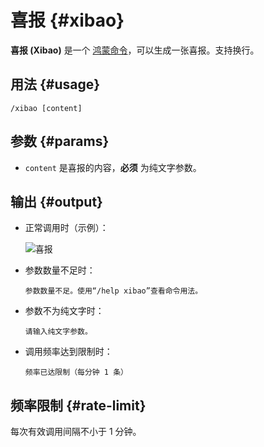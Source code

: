 # 喜报 {#xibao}

**喜报 (Xibao)** 是一个 [鸿蒙命令](/harmony)，可以生成一张喜报。支持换行。

## 用法 {#usage}

```
/xibao [content]
```

## 参数 {#params}

* `content` 是喜报的内容，**必须** 为纯文字参数。

## 输出 {#output}

* 正常调用时（示例）：

  ![喜报](/xibao.png)

* 参数数量不足时：

  ```
  参数数量不足。使用“/help xibao”查看命令用法。
  ```

* 参数不为纯文字时：

  ```
  请输入纯文字参数。
  ```

* 调用频率达到限制时：

  ```
  频率已达限制（每分钟 1 条）
  ```

## 频率限制 {#rate-limit}

每次有效调用间隔不小于 1 分钟。